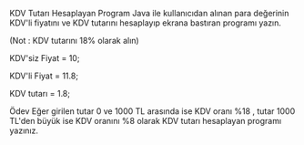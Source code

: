 KDV Tutarı Hesaplayan Program
Java ile kullanıcıdan alınan para değerinin KDV'li fiyatını ve KDV tutarını hesaplayıp ekrana bastıran programı yazın.

(Not : KDV tutarını 18% olarak alın)

KDV'siz Fiyat = 10;

KDV'li Fiyat = 11.8;

KDV tutarı = 1.8;

Ödev
Eğer girilen tutar 0 ve 1000 TL arasında ise KDV oranı %18 , tutar 1000 TL'den büyük ise KDV oranını %8 olarak KDV tutarı hesaplayan programı yazınız.